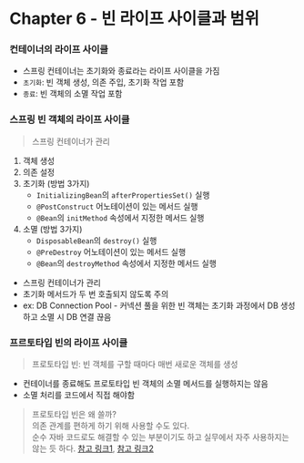 # Chapter 6 - 빈 라이프 사이클과 범위

### 컨테이너의 라이프 사이클

- 스프링 컨테이너는 초기화와 종료라는 라이프 사이클을 가짐
- `초기화`: 빈 객체 생성, 의존 주입, 초기화 작업 포함
- `종료`: 빈 객체의 소멸 작업 포함

### 스프링 빈 객체의 라이프 사이클

> 스프링 컨테이너가 관리

1. 객체 생성
2. 의존 설정
3. 초기화 (방법 3가지)
    - `InitializingBean`의 `afterPropertiesSet()` 실행
    - `@PostConstruct` 어노테이션이 있는 메서드 실행
    - `@Bean`의 `initMethod` 속성에서 지정한 메서드 실행
4. 소멸 (방법 3가지)
    - `DisposableBean`의 `destroy()` 실행
    - `@PreDestroy` 어노테이션이 있는 메서드 실행
    - `@Bean`의 `destroyMethod` 속성에서 지정한 메서드 실행

- 스프링 컨테이너가 관리
- 초기화 메서드가 두 번 호출되지 않도록 주의
- ex: DB Connection Pool - 커넥션 풀을 위한 빈 객체는 초기화 과정에서 DB 생성하고 소멸 시 DB 연결 끊음

### 프르토타입 빈의 라이프 사이클

> 프로토타입 빈: 빈 객체를 구할 때마다 매번 새로운 객체를 생성

- 컨테이너를 종료해도 프로토타입 빈 객체의 소멸 메서드를 실행하지는 않음
- 소멸 처리를 코드에서 직접 해야함

> 프로토타입 빈은 왜 쓸까?  
> 의존 관계를 편하게 하기 위해 사용할 수도 있다.  
> 순수 자바 코드로도 해결할 수 있는 부분이기도 하고 실무에서 자주 사용하지는 않는 듯 하다.
> [참고 링크1](https://www.inflearn.com/questions/167692), [참고 링크2](https://www.inflearn.com/questions/415649)
